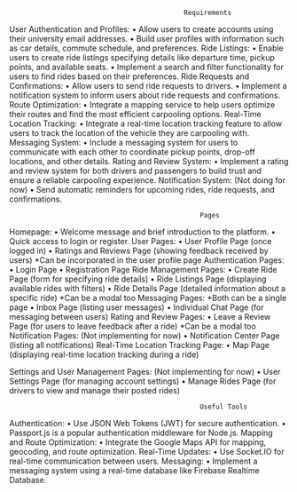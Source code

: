                                                 Requirements

User Authentication and Profiles: 
•	Allow users to create accounts using their university email addresses. 
•	Build user profiles with information such as car details, commute schedule, and preferences. 
Ride Listings: 
•	Enable users to create ride listings specifying details like departure time, pickup points, and available seats. 
•	Implement a search and filter functionality for users to find rides based on their preferences. 
Ride Requests and Confirmations: 
•	Allow users to send ride requests to drivers. 
•	Implement a notification system to inform users about ride requests and confirmations. 
Route Optimization: 
•	Integrate a mapping service to help users optimize their routes and find the most efficient carpooling options. 
Real-Time Location Tracking: 
•	Integrate a real-time location tracking feature to allow users to track the location of the vehicle they are carpooling with.
Messaging System: 
•	Include a messaging system for users to communicate with each other to coordinate pickup points, drop-off locations, and other details. 
Rating and Review System: 
•	Implement a rating and review system for both drivers and passengers to build trust and ensure a reliable carpooling experience. 
Notification System: (Not doing for now)
•	Send automatic reminders for upcoming rides, ride requests, and confirmations. 


                                                    Pages

Homepage: 
•	Welcome message and brief introduction to the platform. 
•	Quick access to login or register. 
User Pages: 
•	User Profile Page (once logged in) 
•	Ratings and Reviews Page (showing feedback received by users) *Can be incorporated in the user profile page
Authentication Pages: 
•	Login Page 
•	Registration Page 
Ride Management Pages: 
•	Create Ride Page (form for specifying ride details) 
•	Ride Listings Page (displaying available rides with filters) 
•	Ride Details Page (detailed information about a specific ride) *Can be a modal too
Messaging Pages: 
*Both can be a single page
•	Inbox Page (listing user messages) 
•	Individual Chat Page (for messaging between users) 
Rating and Review Pages: 
•	Leave a Review Page (for users to leave feedback after a ride) *Can be a modal too
Notification Pages: (Not implementing for now)
•	Notification Center Page (listing all notifications) 
Real-Time Location Tracking Page: 
•	Map Page (displaying real-time location tracking during a ride) 

Settings and User Management Pages: (Not implementing for now)
•	User Settings Page (for managing account settings) 
•	Manage Rides Page (for drivers to view and manage their posted rides) 

                                                    Useful Tools
Authentication: 
•	Use JSON Web Tokens (JWT) for secure authentication. 
•	Passport.js is a popular authentication middleware for Node.js. 
Mapping and Route Optimization: 
•	Integrate the Google Maps API for mapping, geocoding, and route optimization. 
Real-Time Updates: 
•	Use Socket.IO for real-time communication between users. 
Messaging: 
•	Implement a messaging system using a real-time database like Firebase Realtime Database. 
